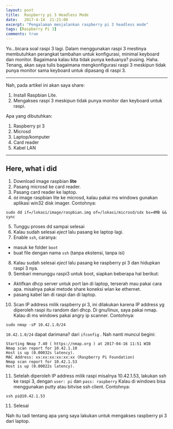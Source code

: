 ```yaml
---
layout: post
title:  Raspberry pi 3 Headless Mode
date:   2017-4-14  21:21:00
excerpt: "Pengalaman menjalankan raspberry pi 3 headless mode"
tags: [Raspberry Pi 3]
comments: true
---
```


Yo...bicara soal raspi 3 lagi. Dalam menggunakan raspi 3 mestinya membutuhkan perangkat tambahan untuk konfigurasi, minimal keyboard dan monitor.
Bagaimana kalau kita tidak punya keduanya? pusing. Haha. Tenang, akan saya tulis bagaimana mengkonfigurasi raspi 3 meskipun tidak punya monitor sama keyboard untuk dipasang di raspi 3.

<hr>

Nah, pada artikel ini akan saya share:
1. Install Raspbian Lite.
2. Mengakses raspi 3 meskipun tidak punya monitor dan keyboard untuk raspi.

Apa yang dibutuhkan:
1. Raspberry pi 3
2. Microsd
3. Laptop/komputer
4. Card reader
5. Kabel LAN



<hr>

## Here, what i did

1. Download image raspbian **lite**
2. Pasang microsd ke card reader.
3. Pasang card reader ke laptop.
4. <code>dd</code> image raspbian lite ke microsd, kalau pakai ms windows gunakan aplikasi win32 disk imager.
Contohnya:
```shell
sudo dd if=/lokasi/image/raspbian.img of=/lokasi/microsd/sdx bs=4MB && sync
```
5. Tunggu proses dd sampai selesai
6. Kalau sudah selesai _eject_ lalu pasang ke laptop lagi.
7. Enable <code>ssh</code>, caranya:
- masuk ke folder `boot`
- buat file dengan nama `ssh` (tanpa ekstensi, tanpa isi)

8. Kalau sudah selesai _eject_ lalu pasang ke raspberry pi 3 dan hidupkan raspi 3 nya.
9. Sembari menunggu raspi3 untuk boot, siapkan beberapa hal berikut:
- Aktifkan dhcp server untuk port lan di laptop, terserah mau pakai cara apa. misalnya pakai metode share koneksi wlan ke ethernet.
- pasang kabel lan di raspi dan di laptop.

10. Scan IP address milik raspberry pi 3, ini dilakukan karena IP address yg diperoleh raspi itu random dari dhcp. Di gnu/linux, saya pakai nmap. Kalau di ms windows pakai angry ip scanner. Contohnya:
```shell
sudo nmap -sP 10.42.1.0/24
```
`10.42.1.0/24` dapat darimana? dari <code>ifconfig</code> . Nah nanti muncul begini:
```shell
Starting Nmap 7.40 ( https://nmap.org ) at 2017-04-16 11:51 WIB
Nmap scan report for 10.42.1.10
Host is up (0.00032s latency).
MAC Address: xx:xx:xx:xx:xx:xx (Raspberry Pi Foundation)
Nmap scan report for 10.42.1.53
Host is up (0.00022s latency).
```

11. Setelah diperoleh IP address milik raspi misalnya 10.42.1.53, lakukan ssh ke raspi 3, dengan `user: pi` dan `pass: raspberry` Kalau di windows bisa menggunakan putty atau bitvise ssh client.
Contohnya:
```shell
ssh pi@10.42.1.53
```
11. Selesai

Nah itu tadi tentang apa yang saya lakukan untuk mengakses raspberry pi 3 dari laptop.
